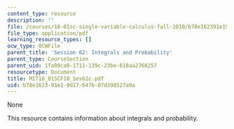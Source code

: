 ```yaml
---
content_type: resource
description: ''
file: /courses/18-01sc-single-variable-calculus-fall-2010/b78e162391e19d17647b87d398527a9a_MIT18_01SCF10_Ses62c.pdf
file_type: application/pdf
learning_resource_types: []
ocw_type: OCWFile
parent_title: 'Session 62: Integrals and Probability'
parent_type: CourseSection
parent_uid: 1fa09ca8-1711-139c-23be-618aa2768257
resourcetype: Document
title: MIT18_01SCF10_Ses62c.pdf
uid: b78e1623-91e1-9d17-647b-87d398527a9a
---
```

None

This resource contains information about integrals and probability.